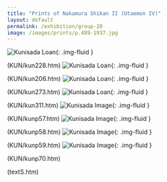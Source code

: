 ```yaml
---
title: "Prints of Nakamura Shikan II (Utaemon IV)"
layout: default
permalink: /exhibition/group-20
image: /images/prints/p.489-1937.jpg
---
```


![Kunisada Loan](/images/prints/kunisada_loan_228.jpg){: .img-fluid }

(KUN/kun228.htm)
![Kunisada Loan ](/images/prints/kunisada_loan_206.jpg){: .img-fluid }

(KUN/kun206.htm)
![Kunisada Loan ](/images/prints/kunisada_loan_273.jpg){: .img-fluid }

(KUN/kun273.htm)
![Kunisada Loan ](/images/prints/kunisada_loan_311_copy.jpg){: .img-fluid }

(KUN/kun311.htm)
![Kunisada Image](/images/prints/p.57-1999.jpg){: .img-fluid }

(KUN/kunp57.htm)
![Kunisada Image](/images/prints/p.58-1999.jpg){: .img-fluid }

(KUN/kunp58.htm)
![Kunisada Image](/images/prints/p.59-1999.jpg){: .img-fluid }

(KUN/kunp59.htm)
![Kunisada Image](/images/prints/p.70-1999.jpg){: .img-fluid }

(KUN/kunp70.htm)

(textS.htm)
